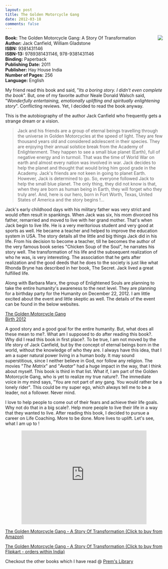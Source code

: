 ```yaml
---
layout: post
title: The Golden Motorcycle Gang
date: 2012-03-18
comments: false
---
```


<img style="clear: right; float: right; margin-bottom: 1em; margin-left: 1em;" 
src="{{site.url}}/img/the-golden-motorcycle-gang-jack-canfield.jpg"/>   

**Book:** The Golden Motorcycle Gang: A Story Of Transformation  
**Author:** Jack Canfield, William Gladstone  
**ISBN:** 9381431146  
**ISBN-13:** 9789381431146, 978-9381431146  
**Binding:** Paperback  
**Publishing Date:** 2011  
**Publisher:** Hay House India  
**Number of Pages:** 256  
**Language:** English  
  
My friend read this book and said, "*Its a boring story. I didn't even complete the book*". But, one of my favorite author Neale Donald Walsch said, "*Wonderfully entertaining, emotionally uplifting and spiritually enlightening story*". Conflicting reviews. Yet, I decided to read the book anyway.  
  
This is the autobiography of the author Jack Canfield who frequently gets a strange dream or a vision.  

> Jack and his friends are a group of eternal beings travelling through the universe in Golden Motorcycles at the speed of light. They are few thousand years old and considered adolescent in their species. They are enjoying their annual solstice break from the Academy of Enlightenment. They happen to see a small blue planet (Earth), full of negative energy and in turmoil. That was the time of World War on earth and almost every nation was involved in war. Jack decides to help the planet and thought that would bring him good grade in the Academy. Jack's friends are not keen in going to planet Earth. However, Jack is determined to go. So, everyone followed Jack to help the small blue planet. The only thing, they did not know is that, when they are born as human being in Earth, they will forget who they truly are!. And, here is our hero, born in Fort Worth, Texas, United States of America and the story begins !...  
  
Jack's early childhood days with his military father was very strict and would often result in spankings. When Jack was six, his mom divorced his father, remarried and moved to live with her grand mother. That's when Jack begin to live life. He is a very meritorious student and very good at sports as well. He became a teacher and helped to improve the education system in USA. The story details all the little and big things Jack did in his life. From his decision to become a teacher, till he becomes the author of the very famous book series "Chicken Soup of the Soul", he narrates his story well. The transformation of his life and the subsequent realization of who he was, is very interesting. The association that he gets after realization and the good deeds that he does to the society is just like what Rhonda Bryne has described in her book, The Secret. Jack lived a great fulfilled life.  
  
Along with Barbara Marx, the group of Enlightened Souls are planning to take the entire humanity's awareness to the next level. They are planning for a birthday party for the Humanity on December 22, 2012. I am little excited about the event and little skeptic as well. The details of the event can be found in the below websites.  
  
[The Golden Motorcycle Gang](http://www.goldenmotorcyclegang.com/)  
[Birth 2012](http://www.birth2012.com/main.html)  
  
A good story and a good goal for the entire humanity. But, what does all these mean to me?. What am I supposed to do after reading this book?. Why did I read this book in first place?. To be true, I am not moved by the life story of Jack Canfield, but by the concept of eternal beings born in the world, without the knowledge of who they are. I always have this idea, that I am a super natural power living in a human body. It may sound superstitious, since I neither believe in God, nor follow any religion. The movies "*The Matrix*" and "*Avatar*" had a huge impact in the way, that I think about myself. This book is third in that list. What if, I am part of the Golden Motorcycle Gang, who is yet to realize my true nature?. The immediate voice in my mind says, "You are not part of any gang. You would rather be a lonely rider". This could be my super ego, which always tell me to be a leader, not a follower. Never mind.  
  
I love to help people to come out of their fears and achieve their life goals. Why not do that in a big scale?. Help more people to live their life in a way that they wanted to live. After reading this book, I decided to pursue a career on Life Coaching. More to be done. More lives to uplift. Let's see, what I am up to !  
  
<div style="text-align: center;">
<iframe allowfullscreen="" frameborder="0" height="300" mozallowfullscreen="" src="http://player.vimeo.com/video/26229424?title=0&byline=0&portrait=0" webkitallowfullscreen="" width="400"></iframe>
</div>
  
[The Golden Motorcycle Gang - A Story Of Transformation (Click to buy from Amazon)](http://www.amazon.com/gp/product/1401936199/ref=as_li_qf_sp_asin_il_tl?ie=UTF8&tag=booiverea-20&linkCode=as2&camp=1789&creative=9325&creativeASIN=1401936199)  
  

[The Golden Motorcycle Gang - A Story Of Transformation (Click to buy from Flipkart - orders within India)](http://www.flipkart.com/golden-motorcycle-gang-9381431146/p/itmd36d4dzmjfmvg?pid=9789381431146&affid=INPremkblo)  

Checkout the other books which I have read @ [Prem's Library](http://books.smileprem.com/)  

